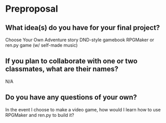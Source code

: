 # Preproposal

## What idea(s) do you have for your final project?

Choose Your Own Adventure story
DND-style gamebook
RPGMaker or ren.py game (w/ self-made music)


## If you plan to collaborate with one or two classmates, what are their names?

N/A

## Do you have any questions of your own?

In the event I choose to make a video game, how would I learn how to use RPGMaker and ren.py to build it? 
